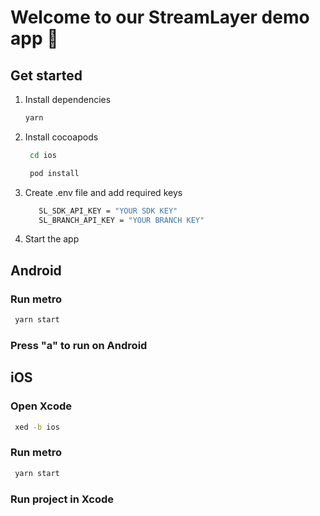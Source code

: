 # Welcome to our StreamLayer demo app 👋



## Get started

1. Install dependencies

   ```bash
   yarn
   ```
2. Install cocoapods

   ```bash
    cd ios
   ```

   ```bash
    pod install
   ```
3. Create .env file and add required keys

   ```bash
      SL_SDK_API_KEY = "YOUR SDK KEY"
      SL_BRANCH_API_KEY = "YOUR BRANCH KEY"
   ```

4. Start the app

## Android

### Run metro 

   ```bash
    yarn start
   ```

### Press "a" to run on Android


## iOS

### Open Xcode

   ```bash
    xed -b ios
   ```
### Run metro 

   ```bash
    yarn start
   ```
### Run project in Xcode 






